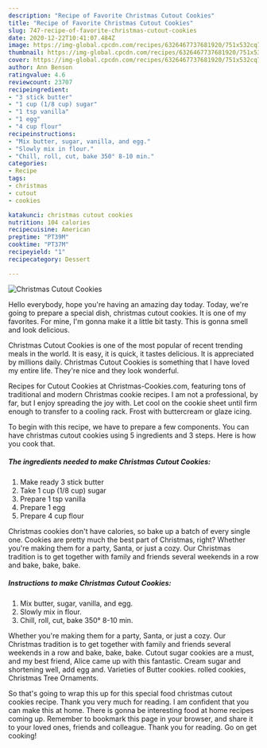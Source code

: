 ```yaml
---
description: "Recipe of Favorite Christmas Cutout Cookies"
title: "Recipe of Favorite Christmas Cutout Cookies"
slug: 747-recipe-of-favorite-christmas-cutout-cookies
date: 2020-12-22T10:41:07.484Z
image: https://img-global.cpcdn.com/recipes/6326467737681920/751x532cq70/christmas-cutout-cookies-recipe-main-photo.jpg
thumbnail: https://img-global.cpcdn.com/recipes/6326467737681920/751x532cq70/christmas-cutout-cookies-recipe-main-photo.jpg
cover: https://img-global.cpcdn.com/recipes/6326467737681920/751x532cq70/christmas-cutout-cookies-recipe-main-photo.jpg
author: Ann Benson
ratingvalue: 4.6
reviewcount: 23707
recipeingredient:
- "3 stick butter"
- "1 cup (1/8 cup) sugar"
- "1 tsp vanilla"
- "1 egg"
- "4 cup flour"
recipeinstructions:
- "Mix butter, sugar, vanilla, and egg."
- "Slowly mix in flour."
- "Chill, roll, cut, bake 350° 8-10 min."
categories:
- Recipe
tags:
- christmas
- cutout
- cookies

katakunci: christmas cutout cookies 
nutrition: 104 calories
recipecuisine: American
preptime: "PT39M"
cooktime: "PT37M"
recipeyield: "1"
recipecategory: Dessert

---
```



![Christmas Cutout Cookies](https://img-global.cpcdn.com/recipes/6326467737681920/751x532cq70/christmas-cutout-cookies-recipe-main-photo.jpg)

Hello everybody, hope you're having an amazing day today. Today, we're going to prepare a special dish, christmas cutout cookies. It is one of my favorites. For mine, I'm gonna make it a little bit tasty. This is gonna smell and look delicious.

Christmas Cutout Cookies is one of the most popular of recent trending meals in the world. It is easy, it is quick, it tastes delicious. It is appreciated by millions daily. Christmas Cutout Cookies is something that I have loved my entire life. They're nice and they look wonderful.

Recipes for Cutout Cookies at Christmas-Cookies.com, featuring tons of traditional and modern Christmas cookie recipes. I am not a professional, by far, but I enjoy spreading the joy with. Let cool on the cookie sheet until firm enough to transfer to a cooling rack. Frost with buttercream or glaze icing.


To begin with this recipe, we have to prepare a few components. You can have christmas cutout cookies using 5 ingredients and 3 steps. Here is how you cook that.

<!--inarticleads1-->

##### The ingredients needed to make Christmas Cutout Cookies:

1. Make ready 3 stick butter
1. Take 1 cup (1/8 cup) sugar
1. Prepare 1 tsp vanilla
1. Prepare 1 egg
1. Prepare 4 cup flour


Christmas cookies don&#39;t have calories, so bake up a batch of every single one. Cookies are pretty much the best part of Christmas, right? Whether you&#39;re making them for a party, Santa, or just a cozy. Our Christmas tradition is to get together with family and friends several weekends in a row and bake, bake, bake. 

<!--inarticleads2-->

##### Instructions to make Christmas Cutout Cookies:

1. Mix butter, sugar, vanilla, and egg.
1. Slowly mix in flour.
1. Chill, roll, cut, bake 350° 8-10 min.


Whether you&#39;re making them for a party, Santa, or just a cozy. Our Christmas tradition is to get together with family and friends several weekends in a row and bake, bake, bake. Cutout sugar cookies are a must, and my best friend, Alice came up with this fantastic. Cream sugar and shortening well, add egg and. Varieties of Butter cookies. rolled cookies, Christmas Tree Ornaments. 

So that's going to wrap this up for this special food christmas cutout cookies recipe. Thank you very much for reading. I am confident that you can make this at home. There is gonna be interesting food at home recipes coming up. Remember to bookmark this page in your browser, and share it to your loved ones, friends and colleague. Thank you for reading. Go on get cooking!
